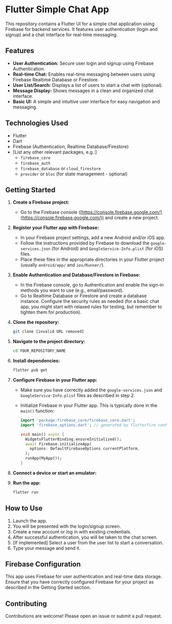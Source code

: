 # Flutter Simple Chat App

This repository contains a Flutter UI for a simple chat application using Firebase for backend services. It features user authentication (login and signup) and a chat interface for real-time messaging.

## Features

*   **User Authentication:** Secure user login and signup using Firebase Authentication.
*   **Real-time Chat:** Enables real-time messaging between users using Firebase Realtime Database or Firestore.
*   **User List/Search:** Displays a list of users to start a chat with (optional).
*   **Message Display:** Shows messages in a clean and organized chat interface.
*   **Basic UI:** A simple and intuitive user interface for easy navigation and messaging.




## Technologies Used

*   Flutter
*   Dart
*   Firebase (Authentication, Realtime Database/Firestore)
*   [List any other relevant packages, e.g.:]
    *   `firebase_core`
    *   `firebase_auth`
    *   `firebase_database` or `cloud_firestore`
    *   `provider` or `bloc` (for state management - optional)

## Getting Started

1.  **Create a Firebase project:**

    *   Go to the Firebase console ([https://console.firebase.google.com/](https://console.firebase.google.com/)) and create a new project.

2.  **Register your Flutter app with Firebase:**

    *   In your Firebase project settings, add a new Android and/or iOS app.
    *   Follow the instructions provided by Firebase to download the `google-services.json` (for Android) and `GoogleService-Info.plist` (for iOS) files.
    *   Place these files in the appropriate directories in your Flutter project (usually `android/app/` and `ios/Runner/`).

3.  **Enable Authentication and Database/Firestore in Firebase:**

    *   In the Firebase console, go to Authentication and enable the sign-in methods you want to use (e.g., email/password).
    *   Go to Realtime Database or Firestore and create a database instance. Configure the security rules as needed (for a basic chat app, you might start with relaxed rules for testing, but remember to tighten them for production).

4.  **Clone the repository:**

    ```bash
    git clone [invalid URL removed]
    ```

5.  **Navigate to the project directory:**

    ```bash
    cd YOUR_REPOSITORY_NAME
    ```

6.  **Install dependencies:**

    ```bash
    flutter pub get
    ```

7.  **Configure Firebase in your Flutter app:**

    *   Make sure you have correctly added the `google-services.json` and `GoogleService-Info.plist` files as described in step 2.
    *   Initialize Firebase in your Flutter app. This is typically done in the `main()` function:

        ```dart
        import 'package:firebase_core/firebase_core.dart';
        import 'firebase_options.dart'; // generated by flutterfire configure

        void main() async {
          WidgetsFlutterBinding.ensureInitialized();
          await Firebase.initializeApp(
            options: DefaultFirebaseOptions.currentPlatform,
          );
          runApp(MyApp());
        }

        ```

8.  **Connect a device or start an emulator:**

9.  **Run the app:**

    ```bash
    flutter run
    ```

## How to Use

1.  Launch the app.
2.  You will be presented with the login/signup screen.
3.  Create a new account or log in with existing credentials.
4.  After successful authentication, you will be taken to the chat screen.
5.  [If implemented] Select a user from the user list to start a conversation.
6.  Type your message and send it.

## Firebase Configuration

This app uses Firebase for user authentication and real-time data storage. Ensure that you have correctly configured Firebase for your project as described in the Getting Started section.

## Contributing

Contributions are welcome! Please open an issue or submit a pull request.

